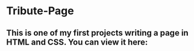 # Tribute-Page

## This is one of my first projects writing a page in HTML and CSS. You can view it here: 

